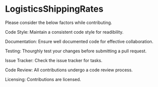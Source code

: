 # LogisticsShippingRates
Please consider the below factors while contributing.

Code Style:
Maintain a consistent code style for readibility.

Documentation:
Ensure well documented code for effective collaboration.

Testing:
Thourghly test your changes before submitting a pull request.

Issue Tracker:
Check the issue tracker for tasks.

Code Review:
All contributions undergo a code review process. 

Licensing:
Contributions are licensed.
